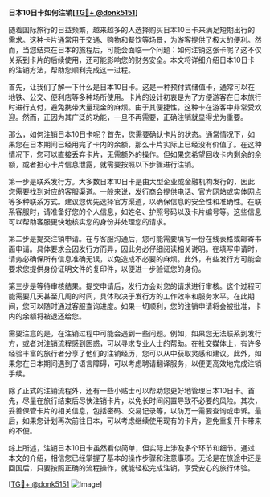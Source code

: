 **日本10日卡如何注销[[TG💪+ @donk5151](https://t.me/s/donk5151)]**

随着国际旅行的日益频繁，越来越多的人选择购买日本10日卡来满足短期出行的需求。这种卡片通常用于交通、购物和餐饮等场景，为游客提供了极大的便利。然而，当您结束在日本的旅程后，可能会面临一个问题：如何注销这张卡呢？这不仅关系到卡片的后续使用，还可能影响您的财务安全。本文将详细介绍日本10日卡的注销方法，帮助您顺利完成这一过程。

首先，让我们了解一下什么是日本10日卡。这是一种预付式储值卡，通常可以在地铁、公交、便利店等多种场所使用。卡片的设计初衷是为了方便游客在日本旅行时进行支付，避免携带大量现金的麻烦。由于其便捷性，这种卡在游客中非常受欢迎。然而，正因为其广泛的功能，一旦不再需要，正确注销就显得尤为重要。

那么，如何注销日本10日卡呢？首先，您需要确认卡片的状态。通常情况下，如果您在日本期间已经用完了卡内的余额，那么卡片实际上已经没有价值了。在这种情况下，您可以直接丢弃卡片，无需额外的操作。但如果您希望回收卡内剩余的余额，或者担心卡片信息泄露，就需要按照以下步骤进行注销。

第一步是联系发行方。大多数日本10日卡是由大型企业或金融机构发行的，因此您需要找到对应的客服渠道。一般来说，发行商会提供电话、官方网站或实体网点等多种联系方式。建议您优先选择官方渠道，以确保信息的安全性和准确性。在联系客服时，请准备好您的个人信息，如姓名、护照号码以及卡片编号等。这些信息可以帮助客服更快地核实您的身份并处理您的请求。

第二步是提交注销申请。在与客服沟通后，您可能需要填写一份在线表格或邮寄书面申请。具体要求会因发行方而异，因此务必仔细阅读相关说明。在填写申请时，请务必确保所有信息准确无误，以免造成不必要的麻烦。此外，有些发行方可能会要求您提供身份证明文件的复印件，以便进一步验证您的身份。

第三步是等待审核结果。提交申请后，发行方会对您的请求进行审核。这个过程可能需要几天甚至几周的时间，具体取决于发行方的工作效率和服务水平。在此期间，您可以随时通过客服查询进度。如果一切顺利，您的注销申请将会被批准，卡内的余额将被退还给您。

需要注意的是，在注销过程中可能会遇到一些问题。例如，如果您无法联系到发行方，或者对注销流程感到困惑，可以寻求专业人士的帮助。在社交媒体上，有许多经验丰富的旅行者分享了他们的注销经历，您可以从中获取灵感和建议。此外，如果您在日本期间遇到了语言障碍，可以考虑聘请翻译服务，以便更高效地完成注销手续。

除了正式的注销流程外，还有一些小贴士可以帮助您更好地管理日本10日卡。首先，尽量在旅行结束后尽快注销卡片，以免长时间闲置导致不必要的风险。其次，妥善保管卡片的相关信息，包括密码、交易记录等，以防万一需要查询或申诉。最后，如果您计划再次前往日本，可以考虑继续使用现有的卡片，避免重复开卡带来的不便。

综上所述，注销日本10日卡虽然看似简单，但实际上涉及多个环节和细节。通过本文的介绍，相信您已经掌握了基本的操作步骤和注意事项。无论是在旅途中还是回国后，只要按照正确的流程操作，就能轻松完成注销，享受安心的旅行体验。

[[TG💪+ @donk5151](https://t.me/s/donk5151) ![Image](https://i.postimg.cc/rwNCRYN7/Snipaste-2025-04-30-17-27-05.png)]